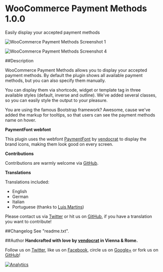WooCommerce Payment Methods 1.0.0
=================================

Easily display your accepted payment methods

![WooCommerce Payment Methods Screenshot 1](https://github.com/vendocrat/WooCommerce-Payment-Methods/blob/master/screenshot-1.png)

![WooCommerce Payment Methods Screenshot 4](https://github.com/vendocrat/WooCommerce-Payment-Methods/blob/master/screenshot-4.png)

##Description

WooCommerce Payment Methods allows you to display your accepted payment methods. By default the plugin shows all available payment methods, but you can also specify them manually.

You can display them via shortcode, widget or template tag in three available styles (default, inverse and outline). We've added several classes, so you can easily style the output to your pleasure.

You are using the famous Bootstrap framework? Awesome, cause we've added the markup for tooltips, so that users can see the payment methods name on hover.

**PaymentFont webfont**

This plugin uses the webfont [PaymentFont](https://github.com/vendocrat/PaymentFont) by [vendocrat](http://vendocr.at) to display the brand icons, making them look good on every screen.

**Contributions**

Contributions are warmly welcome via [GitHub](https://github.com/vendocrat/).

**Translations**

Translations included:

*   English
*   German
*   Italian
*   Portuguese (thanks to [Luis Martins](https://github.com/lmartins))

Please contact us via [Twitter](https://twitter.com/vendocrat) or hit us on [GitHub](https://github.com/vendocrat/), if you have a translation you want to contribute!

##Changelog
See "readme.txt".

##Author
**Handcrafted with love by [vendocrat](http://vendocr.at/) in Vienna &amp; Rome.**

Follow us on [Twitter](https://twitter.com/vendocrat), like us on [Facebook](https://www.facebook.com/vendocrat), circle us on [Google+](https://plus.google.com/+vendocrat) or fork us on [GitHub](https://github.com/vendocrat)!

[![Analytics](https://ga-beacon.appspot.com/UA-57742328-1/vendocrat/WooCommerce-Payment-Methods)](https://github.com/igrigorik/ga-beacon)